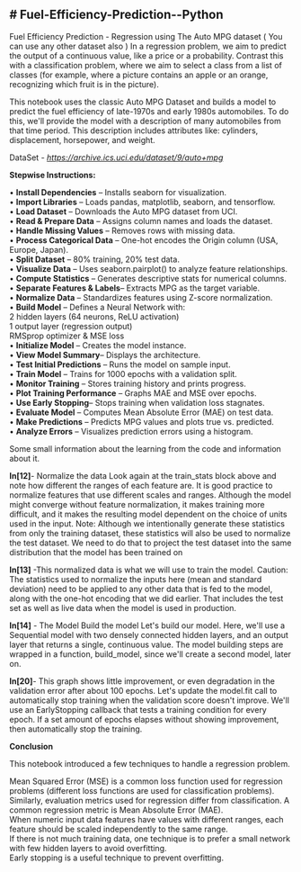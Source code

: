 <h2> # Fuel-Efficiency-Prediction--Python </h2>

Fuel Efficiency Prediction - Regression using The Auto MPG dataset ( You can use any other dataset also )
In a regression problem, we aim to predict the output of a continuous value, like a price or a probability. Contrast this with a classification problem, where we aim to select a class from a list of classes (for example, where a picture contains an apple or an orange, recognizing which fruit is in the picture).

This notebook uses the classic Auto MPG Dataset and builds a model to predict the fuel efficiency of late-1970s and early 1980s automobiles. To do this, we'll provide the model with a description of many automobiles from that time period. This description includes attributes like: cylinders, displacement, horsepower, and weight.

DataSet - _https://archive.ics.uci.edu/dataset/9/auto+mpg_

**Stepwise Instructions:**

•	**Install Dependencies** – Installs seaborn for visualization. <br>
•	**Import Libraries** – Loads pandas, matplotlib, seaborn, and tensorflow.<br>
•	**Load Dataset** – Downloads the Auto MPG dataset from UCI.<br>
•	**Read & Prepare Data** – Assigns column names and loads the dataset.<br>
•	**Handle Missing Values** – Removes rows with missing data.<br>
•	**Process Categorical Data** – One-hot encodes the Origin column (USA, Europe, Japan).<br>
•	**Split Dataset** – 80% training, 20% test data.<br>
•	**Visualize Data** – Uses seaborn.pairplot() to analyze feature relationships.<br>
•	**Compute Statistics** – Generates descriptive stats for numerical columns.<br>
•	**Separate Features & Labels**– Extracts MPG as the target variable.<br>
•	**Normalize Data** – Standardizes features using Z-score normalization.<br>
•	**Build Model** – Defines a Neural Network with:<br>
     2 hidden layers (64 neurons, ReLU activation)<br>
     1 output layer (regression output)<br>
     RMSprop optimizer & MSE loss<br>
•	**Initialize Model** – Creates the model instance.<br>
•	**View Model Summary**– Displays the architecture.<br>
•	**Test Initial Predictions** – Runs the model on sample input.<br>
•	**Train Model** – Trains for 1000 epochs with a validation split.<br>
•	**Monitor Training** – Stores training history and prints progress.<br>
•	**Plot Training Performance** – Graphs MAE and MSE over epochs.<br>
•	**Use Early Stopping**– Stops training when validation loss stagnates.<br>
•	**Evaluate Model** – Computes Mean Absolute Error (MAE) on test data.<br>
•	**Make Predictions** – Predicts MPG values and plots true vs. predicted.<br>
•	**Analyze Errors** – Visualizes prediction errors using a histogram.<br>

Some small information about the learning from the code and information about it.

**In[12]**- Normalize the data
Look again at the train_stats block above and note how different the ranges of each feature are.
It is good practice to normalize features that use different scales and ranges. Although the model might converge without feature normalization, it makes training more difficult, and it makes the resulting model dependent on the choice of units used in the input.
Note: Although we intentionally generate these statistics from only the training dataset, these statistics will also be used to normalize the test dataset. We need to do that to project the test dataset into the same distribution that the model has been trained on

**In[13]** -This normalized data is what we will use to train the model.
Caution: The statistics used to normalize the inputs here (mean and standard deviation) need to be applied to any other data that is fed to the model, along with the one-hot encoding that we did earlier. That includes the test set as well as live data when the model is used in production.

**In[14]** - The Model
Build the model
Let's build our model. Here, we'll use a Sequential model with two densely connected hidden layers, and an output layer that returns a single, continuous value. The model building steps are wrapped in a function, build_model, since we'll create a second model, later on.

**In[20]**- This graph shows little improvement, or even degradation in the validation error after about 100 epochs. Let's update the model.fit call to automatically stop training when the validation score doesn't improve. We'll use an EarlyStopping callback that tests a training condition for every epoch. If a set amount of epochs elapses without showing improvement, then automatically stop the training.


**Conclusion**

This notebook introduced a few techniques to handle a regression problem.<br>

  Mean Squared Error (MSE) is a common loss function used for regression problems (different loss functions are used for classification problems).<br>
  Similarly, evaluation metrics used for regression differ from classification. A common regression metric is Mean Absolute Error (MAE).<br>
  When numeric input data features have values with different ranges, each feature should be scaled independently to the same range.<br>
  If there is not much training data, one technique is to prefer a small network with few hidden layers to avoid overfitting.<br>
  Early stopping is a useful technique to prevent overfitting.


